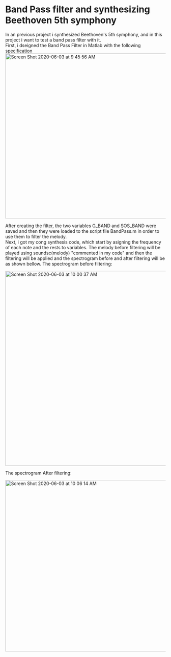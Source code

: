 # Band Pass filter and synthesizing Beethoven 5th symphony  


In an previous project i synthesized Beethoven's 5th symphony, and in this project i want to test a band pass filter with it.\
First, i dseigned the Band Pass Filter in Matlab with the following specification
<img width="516" alt="Screen Shot 2020-06-03 at 9 45 56 AM" src="https://user-images.githubusercontent.com/57555013/83644285-1cc00f80-a57f-11ea-8bce-ab87499cdea1.png">

After creating the filter, the two variables G_BAND and SOS_BAND were saved and then they were loaded to the script file BandPass.m in order to use them to filter the melody.\
Next, i got my cong synthesis code, which start by asigning the frequency of each note and the rests to variables. The melody before filtering will be played using soundsc(melody) "commented in my code" and then the filtering will be applied and the spectrogram before and after filtering will be as shown bellow.
The spectrogram before filtering:

<img width="609" alt="Screen Shot 2020-06-03 at 10 00 37 AM" src="https://user-images.githubusercontent.com/57555013/83646021-22b6f000-a581-11ea-8c5c-29e499cb4667.png">

The spectrogram After filtering:

<img width="536" alt="Screen Shot 2020-06-03 at 10 06 14 AM" src="https://user-images.githubusercontent.com/57555013/83647016-69f1b080-a582-11ea-8f09-6594723ce435.png">



 
